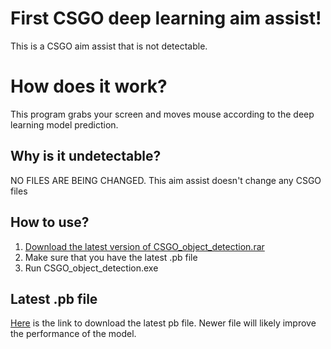 ﻿# First CSGO deep learning aim assist!

This is a CSGO aim assist that is not detectable. 


# How does it work?

This program grabs your screen and moves mouse according to the deep learning model prediction.


## Why is it undetectable?

NO FILES ARE BEING CHANGED. This aim assist doesn't change any CSGO files 

## How to use? 

1. [Download the latest version of CSGO_object_detection.rar](https://github.com/kir486680/csgo_aim/releases)
2. Make sure that you have the latest .pb file
3. Run CSGO_object_detection.exe

## Latest .pb file

[Here](https://drive.google.com/file/d/1E8eF0vdyxllHjMrY0ljY5OgJJ-uICdRv/view?usp=sharing) is the link to download the latest pb file. Newer file will likely improve the performance of the model.





